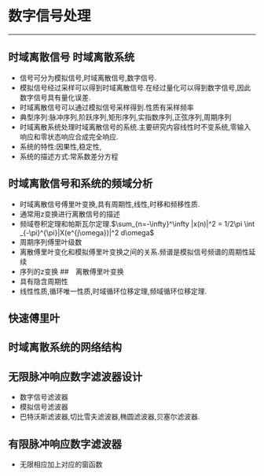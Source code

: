 # 数字信号处理
----
## 时域离散信号 时域离散系统
* 信号可分为模拟信号,时域离散信号,数字信号.
* 模拟信号经过采样可以得到时域离散信号.在经过量化可以得到数字信号,因此数字信号具有量化误差.
* 时域离散信号可以通过模拟信号采样得到.性质有采样频率
* 典型序列:脉冲序列,阶跃序列,矩形序列,实指数序列,正弦序列,周期序列
* 时域离散系统处理时域离散信号的系统.主要研究内容线性时不变系统,零输入响应和零状态响应合成完全响应.
* 系统的特性:因果性,稳定性,
* 系统的描述方式:常系数差分方程
## 时域离散信号和系统的频域分析
* 时域离散信号傅里叶变换,具有周期性,线性,时移和频移性质.
* 通常用z变换进行离散信号的描述
* 频域卷积定理和帕斯瓦尔定理.$\sum_{n=-\infty}^\infty |x(n)|^2 = 1/2\pi \int _{-\pi}^{\pi}|X(e^{j\omega})|^2 d\omega$
* 周期序列傅里叶级数
* 离散傅里叶变化和模拟傅里叶变换之间的关系.频谱是模拟信号频谱的周期性延续
* 序列的z变换
##　离散傅里叶变换
* 具有隐含周期性
* 线性性质,循环唯一性质,时域循环位移定理,频域循环位移定理.
## 快速傅里叶
## 时域离散系统的网络结构
## 无限脉冲响应数字滤波器设计
* 数字信号滤波器
* 模拟信号滤波器
* 巴特沃斯滤波器,切比雪夫滤波器,椭圆滤波器,贝塞尔滤波器.
## 有限脉冲响应数字滤波器
* 无限相应加上对应的窗函数